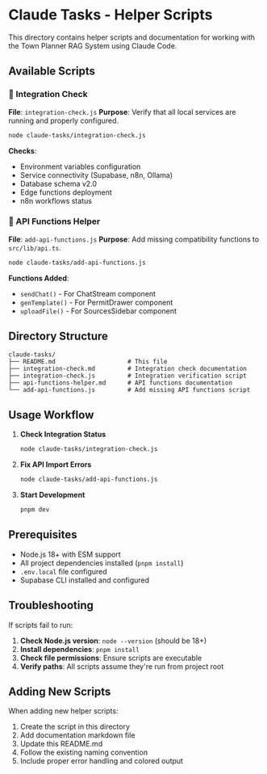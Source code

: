 # Claude Tasks - Helper Scripts

This directory contains helper scripts and documentation for working with the Town Planner RAG System using Claude Code.

## Available Scripts

### 🔧 Integration Check
**File**: `integration-check.js`
**Purpose**: Verify that all local services are running and properly configured.

```bash
node claude-tasks/integration-check.js
```

**Checks**:
- Environment variables configuration
- Service connectivity (Supabase, n8n, Ollama)
- Database schema v2.0 
- Edge functions deployment
- n8n workflows status

### 📝 API Functions Helper
**File**: `add-api-functions.js`
**Purpose**: Add missing compatibility functions to `src/lib/api.ts`.

```bash
node claude-tasks/add-api-functions.js
```

**Functions Added**:
- `sendChat()` - For ChatStream component
- `genTemplate()` - For PermitDrawer component  
- `uploadFile()` - For SourcesSidebar component

## Directory Structure

```
claude-tasks/
├── README.md                    # This file
├── integration-check.md         # Integration check documentation
├── integration-check.js         # Integration verification script
├── api-functions-helper.md      # API functions documentation
└── add-api-functions.js         # Add missing API functions script
```

## Usage Workflow

1. **Check Integration Status**
   ```bash
   node claude-tasks/integration-check.js
   ```

2. **Fix API Import Errors**
   ```bash
   node claude-tasks/add-api-functions.js
   ```

3. **Start Development**
   ```bash
   pnpm dev
   ```

## Prerequisites

- Node.js 18+ with ESM support
- All project dependencies installed (`pnpm install`)
- `.env.local` file configured
- Supabase CLI installed and configured

## Troubleshooting

If scripts fail to run:

1. **Check Node.js version**: `node --version` (should be 18+)
2. **Install dependencies**: `pnpm install`
3. **Check file permissions**: Ensure scripts are executable
4. **Verify paths**: All scripts assume they're run from project root

## Adding New Scripts

When adding new helper scripts:

1. Create the script in this directory
2. Add documentation markdown file
3. Update this README.md
4. Follow the existing naming convention
5. Include proper error handling and colored output